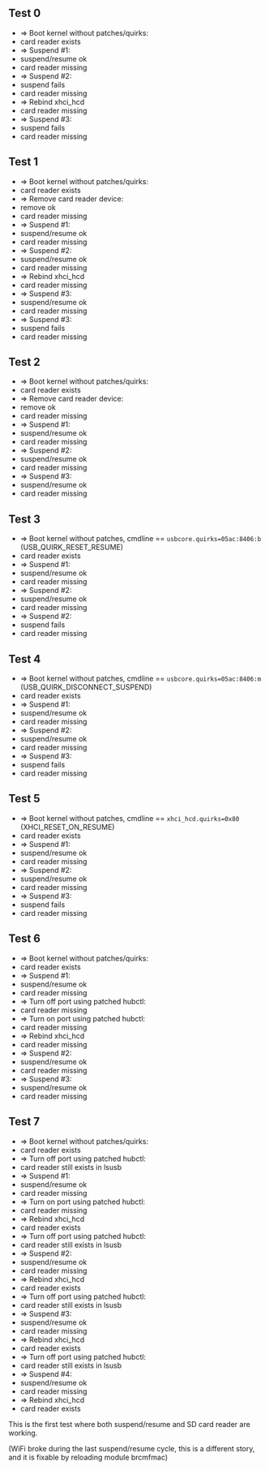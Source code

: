 ## Test 0

* => Boot kernel without patches/quirks:
* card reader exists
* => Suspend #1:
* suspend/resume ok
* card reader missing
* => Suspend #2:
* suspend fails
* card reader missing
* => Rebind xhci_hcd
* card reader missing
* => Suspend #3:
* suspend fails
* card reader missing

## Test 1

* => Boot kernel without patches/quirks:
* card reader exists
* => Remove card reader device:
* remove ok
* card reader missing
* => Suspend #1:
* suspend/resume ok
* card reader missing
* => Suspend #2:
* suspend/resume ok
* card reader missing
* => Rebind xhci_hcd
* card reader missing
* => Suspend #3:
* suspend/resume ok
* card reader missing
* => Suspend #3:
* suspend fails
* card reader missing

## Test 2

* => Boot kernel without patches/quirks:
* card reader exists
* => Remove card reader device:
* remove ok
* card reader missing
* => Suspend #1:
* suspend/resume ok
* card reader missing
* => Suspend #2:
* suspend/resume ok
* card reader missing
* => Suspend #3:
* suspend/resume ok
* card reader missing

## Test 3

* => Boot kernel without patches, cmdline == `usbcore.quirks=05ac:8406:b` (USB_QUIRK_RESET_RESUME)
* card reader exists
* => Suspend #1:
* suspend/resume ok
* card reader missing
* => Suspend #2:
* suspend/resume ok
* card reader missing
* => Suspend #2:
* suspend fails
* card reader missing

## Test 4

* => Boot kernel without patches, cmdline == `usbcore.quirks=05ac:8406:m` (USB_QUIRK_DISCONNECT_SUSPEND)
* card reader exists
* => Suspend #1:
* suspend/resume ok
* card reader missing
* => Suspend #2:
* suspend/resume ok
* card reader missing
* => Suspend #3:
* suspend fails
* card reader missing

## Test 5

* => Boot kernel without patches, cmdline == `xhci_hcd.quirks=0x80` (XHCI_RESET_ON_RESUME)
* card reader exists
* => Suspend #1:
* suspend/resume ok
* card reader missing
* => Suspend #2:
* suspend/resume ok
* card reader missing
* => Suspend #3:
* suspend fails
* card reader missing

## Test 6

* => Boot kernel without patches/quirks:
* card reader exists
* => Suspend #1:
* suspend/resume ok
* card reader missing
* => Turn off port using patched hubctl:
* card reader missing
* => Turn on port using patched hubctl:
* card reader missing
* => Rebind xhci_hcd
* card reader missing
* => Suspend #2:
* suspend/resume ok
* card reader missing
* => Suspend #3:
* suspend/resume ok
* card reader missing

## Test 7

* => Boot kernel without patches/quirks:
* card reader exists
* => Turn off port using patched hubctl:
* card reader still exists in lsusb
* => Suspend #1:
* suspend/resume ok
* card reader missing
* => Turn on port using patched hubctl:
* card reader missing
* => Rebind xhci_hcd
* card reader exists
* => Turn off port using patched hubctl:
* card reader still exists in lsusb
* => Suspend #2:
* suspend/resume ok
* card reader missing
* => Rebind xhci_hcd
* card reader exists
* => Turn off port using patched hubctl:
* card reader still exists in lsusb
* => Suspend #3:
* suspend/resume ok
* card reader missing
* => Rebind xhci_hcd
* card reader exists
* => Turn off port using patched hubctl:
* card reader still exists in lsusb
* => Suspend #4:
* suspend/resume ok
* card reader missing
* => Rebind xhci_hcd
* card reader exists

This is the first test where both suspend/resume and SD card reader are working.

(WiFi broke during the last suspend/resume cycle, this is a different story, and it is fixable by reloading module brcmfmac)
